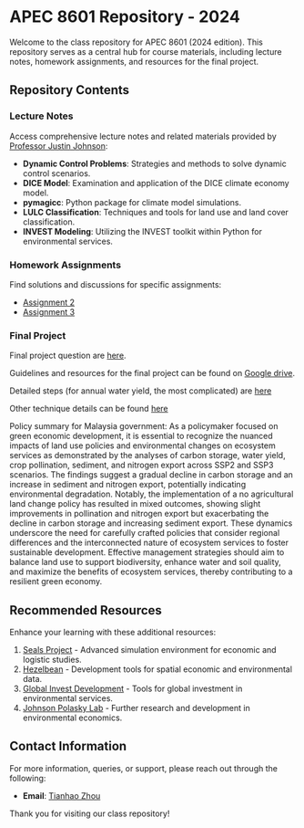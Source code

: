 # APEC 8601 Repository - 2024

Welcome to the class repository for APEC 8601 (2024 edition). This repository serves as a central hub for course materials, including lecture notes, homework assignments, and resources for the final project.

## Repository Contents

### Lecture Notes
Access comprehensive lecture notes and related materials provided by [Professor Justin Johnson](https://github.com/jandrewjohnson/apec_8601_2024):

- **Dynamic Control Problems**: Strategies and methods to solve dynamic control scenarios.
- **DICE Model**: Examination and application of the DICE climate economy model.
- **pymagicc**: Python package for climate model simulations.
- **LULC Classification**: Techniques and tools for land use and land cover classification.
- **INVEST Modeling**: Utilizing the INVEST toolkit within Python for environmental services.

### Homework Assignments
Find solutions and discussions for specific assignments:

- [Assignment 2](https://github.com/Tianhao02/APEC8601/blob/main/problem_set_2_v2.ipynb)
- [Assignment 3](https://github.com/Tianhao02/APEC8601/blob/main/Tianhao_assignment_3.ipynb)

### Final Project
Final project question are [here](https://drive.google.com/drive/folders/1Cbw1azRMdS6LwxHsyXWpB4n4NW1QFWj0?usp=drive_link).

Guidelines and resources for the final project can be found on [Google drive](https://drive.google.com/drive/folders/1ftcEZUow_luzaUoeou0RmJ9HiwG59wWb?usp=drive_link).

Detailed steps (for annual water yield, the most complicated) are [here](https://docs.google.com/document/d/1OK_YuBdZs94nQwDBJHKRohzK63UxUu4_/edit?usp=drive_link&ouid=106070198571097530731&rtpof=true&sd=true)

Other technique details can be found [here](https://docs.google.com/document/d/1kjZ6cvHZuG1u24r6N-ndJD_f3Be-2PeV/edit?usp=drive_link&ouid=106070198571097530731&rtpof=true&sd=true)


Policy summary for Malaysia government:
As a policymaker focused on green economic development, it is essential to recognize the nuanced impacts of land use policies and environmental changes on ecosystem services as demonstrated by the analyses of carbon storage, water yield, crop pollination, sediment, and nitrogen export across SSP2 and SSP3 scenarios. The findings suggest a gradual decline in carbon storage and an increase in sediment and nitrogen export, potentially indicating environmental degradation. Notably, the implementation of a no agricultural land change policy has resulted in mixed outcomes, showing slight improvements in pollination and nitrogen export but exacerbating the decline in carbon storage and increasing sediment export. These dynamics underscore the need for carefully crafted policies that consider regional differences and the interconnected nature of ecosystem services to foster sustainable development. Effective management strategies should aim to balance land use to support biodiversity, enhance water and soil quality, and maximize the benefits of ecosystem services, thereby contributing to a resilient green economy.

## Recommended Resources
Enhance your learning with these additional resources:

1. [Seals Project](https://github.com/jandrewjohnson/seals_beta) - Advanced simulation environment for economic and logistic studies.
2. [Hezelbean](https://github.com/jandrewjohnson/hazelbean_dev) - Development tools for spatial economic and environmental data.
3. [Global Invest Development](https://github.com/jandrewjohnson/global_invest_dev) - Tools for global investment in environmental services.
4. [Johnson Polasky Lab](https://johnsonpolaskylab.umn.edu/) - Further research and development in environmental economics.

## Contact Information
For more information, queries, or support, please reach out through the following:
- **Email**: [Tianhao Zhou](zhou1842@umn.edu)

Thank you for visiting our class repository!
